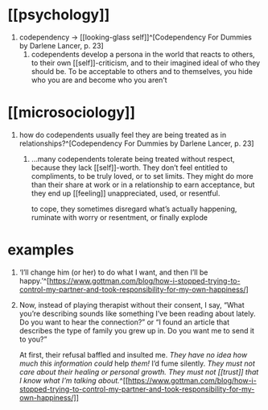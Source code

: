 # [[psychology]]
1. codependency → [[looking-glass self]]^[Codependency For Dummies by Darlene Lancer, p. 23]
	1. codependents develop a persona in the world that reacts to others, to their own [[self]]-criticism, and to their imagined ideal of who they should be. To be acceptable to others and to themselves, you hide who you are and become who you aren’t

# [[microsociology]]
1. how do codependents usually feel they are being treated as in relationships?^[Codependency For Dummies by Darlene Lancer, p. 23]
	1. ...many codependents tolerate being treated without respect, because they lack [[self]]-worth. They don’t feel entitled to compliments, to be truly loved, or to set limits. They might do more than their share at work or in a relationship to earn acceptance, but they end up [[feeling]] unappreciated, used, or resentful.

		to cope, they sometimes disregard what’s actually happening, ruminate with worry or resentment, or finally explode

# examples
1. ‘I’ll change him (or her) to do what I want, and then I’ll be happy.’^[https://www.gottman.com/blog/how-i-stopped-trying-to-control-my-partner-and-took-responsibility-for-my-own-happiness/]
2. Now, instead of playing therapist without their consent, I say, “What you’re describing sounds like something I’ve been reading about lately. Do you want to hear the connection?” or “I found an article that describes the type of family you grew up in. Do you want me to send it to you?”

	At first, their refusal baffled and insulted me. _They have no idea how much this information could_ help _them!_ I’d fume silently. _They must not care about their healing or personal growth. They must not [[trust]] that I know what I’m talking about._^[[https://www.gottman.com/blog/how-i-stopped-trying-to-control-my-partner-and-took-responsibility-for-my-own-happiness/]]